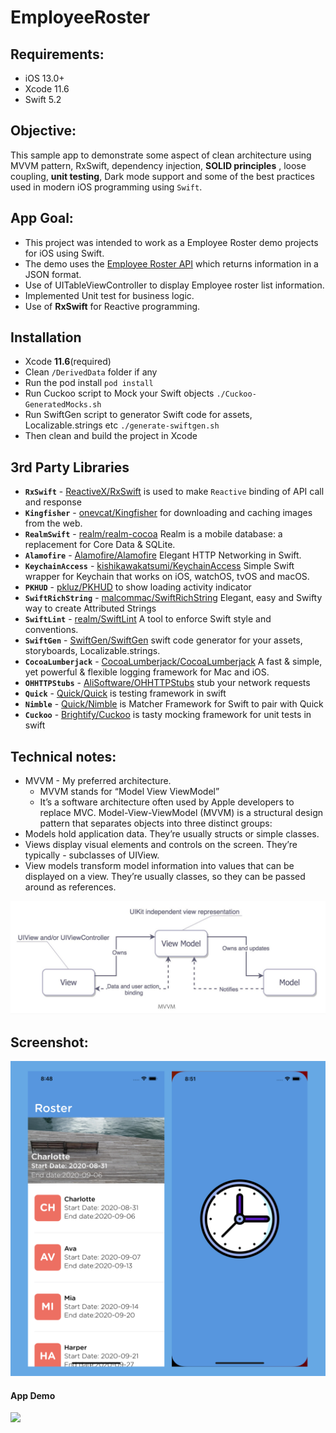 # EmployeeRoster
## Requirements:
* iOS 13.0+
* Xcode 11.6
* Swift 5.2

## Objective:
This sample app to demonstrate some aspect of clean architecture using  MVVM pattern, RxSwift, dependency injection, **SOLID principles** , loose coupling, **unit testing**, Dark mode support and some of the best practices used in modern iOS programming using `Swift`.

## App Goal:
* This project was intended to work as a Employee Roster demo projects for iOS using Swift. 
* The demo uses the [Employee Roster API](https://gist.githubusercontent.com/hadanischal/) which returns information in a JSON format.
* Use of UITableViewController to display Employee roster list information.
* Implemented Unit test for business logic.
* Use of **RxSwift** for Reactive programming.

## Installation

- Xcode **11.6**(required)
- Clean `/DerivedData` folder if any
- Run the pod install `pod install`
- Run Cuckoo script to Mock your Swift objects `./Cuckoo-GeneratedMocks.sh`
- Run SwiftGen script to generator Swift code for assets, Localizable.strings etc `./generate-swiftgen.sh`
- Then clean and build the project in Xcode

## 3rd Party Libraries
 - **`RxSwift`** - [ReactiveX/RxSwift](https://github.com/ReactiveX/RxSwift) is  used to make `Reactive` binding of API call and response
 - **`Kingfisher`** - [onevcat/Kingfisher](https://github.com/onevcat/Kingfisher) for downloading and caching images from the web.
 - **`RealmSwift`** - [realm/realm-cocoa](https://github.com/realm/realm-cocoa/tree/master/RealmSwift) Realm is a mobile database: a replacement for Core Data & SQLite.
 - **`Alamofire`** - [Alamofire/Alamofire](https://github.com/Alamofire/Alamofire) Elegant HTTP Networking in Swift.
 - **`KeychainAccess`** - [kishikawakatsumi/KeychainAccess](https://github.com/kishikawakatsumi/KeychainAccess) Simple Swift wrapper for Keychain that works on iOS, watchOS, tvOS and macOS.
 - **`PKHUD`** - [pkluz/PKHUD](https://github.com/pkluz/PKHUD) to show loading activity indicator
 - **`SwiftRichString`** - [malcommac/SwiftRichString](https://github.com/malcommac/SwiftRichString) Elegant, easy and Swifty way to create Attributed Strings
 - **`SwiftLint`** - [realm/SwiftLint](https://github.com/realm/SwiftLint) A tool to enforce Swift style and conventions. 
 - **`SwiftGen`** - [SwiftGen/SwiftGen](https://github.com/SwiftGen/SwiftGen) swift code generator for your assets, storyboards, Localizable.strings. 
 - **`CocoaLumberjack`** - [CocoaLumberjack/CocoaLumberjack](https://github.com/CocoaLumberjack/CocoaLumberjack) A fast & simple, yet powerful & flexible logging framework for Mac and iOS.
 - **`OHHTTPStubs`** - [AliSoftware/OHHTTPStubs](https://github.com/AliSoftware/OHHTTPStubs) stub your network requests 
 - **`Quick`** - [Quick/Quick](https://github.com/Quick/Quick) is testing framework in swift
 - **`Nimble`** - [Quick/Nimble](https://github.com/Quick/Nimble) is Matcher Framework for Swift to pair with Quick
 - **`Cuckoo`** - [Brightify/Cuckoo](https://github.com/Brightify/Cuckoo) is tasty mocking framework for unit tests in swift

## Technical notes:
- MVVM - My preferred architecture.
    - MVVM stands for “Model View ViewModel”
    - It’s a software architecture often used by Apple developers to replace MVC. Model-View-ViewModel (MVVM) is a structural design pattern that separates objects into three distinct groups:
- Models hold application data. They’re usually structs or simple classes.
- Views display visual elements and controls on the screen. They’re typically - subclasses of UIView.
- View models transform model information into values that can be displayed on a view. They’re usually classes, so they can be passed around as references.

![Alt text](/README/MVVM.jpeg?raw=true)

## Screenshot:
![Screen Shot 1](/README/screenshot1.png?raw=true)


 #### App Demo


 ![](/README/demo.gif "")
